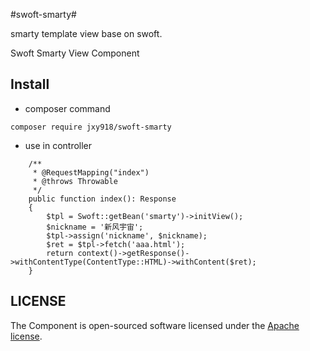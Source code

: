 #swoft-smarty#

smarty template view base on swoft.

Swoft Smarty View Component


## Install

- composer command

```
composer require jxy918/swoft-smarty

```

- use in controller


```
	/**
	 * @RequestMapping("index")
	 * @throws Throwable
	 */
	public function index(): Response
	{
	    $tpl = Swoft::getBean('smarty')->initView();
	    $nickname = '新风宇宙';
	    $tpl->assign('nickname', $nickname);
	    $ret = $tpl->fetch('aaa.html');
	    return context()->getResponse()->withContentType(ContentType::HTML)->withContent($ret);
	}

```

## LICENSE

The Component is open-sourced software licensed under the [Apache license](LICENSE).
